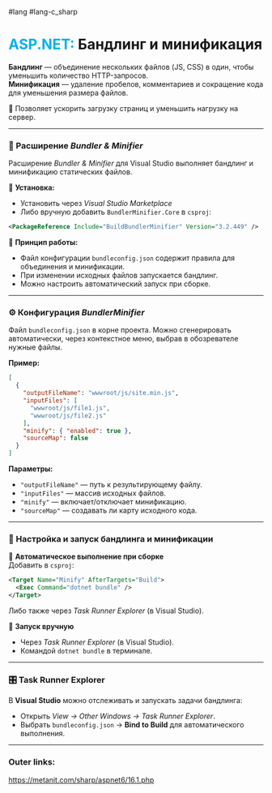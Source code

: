 #lang #lang-c_sharp  
# <font color="#00b0f0">ASP.NET:</font> Бандлинг и минификация

**Бандлинг** — объединение нескольких файлов (JS, CSS) в один, чтобы уменьшить количество HTTP-запросов.  
**Минификация** — удаление пробелов, комментариев и сокращение кода для уменьшения размера файлов.

🔹 Позволяет ускорить загрузку страниц и уменьшить нагрузку на сервер.

---
### 🔧 Расширение _Bundler & Minifier_
Расширение _Bundler & Minifier_ для Visual Studio выполняет бандлинг и минификацию статических файлов.

📌 **Установка:**
- Установить через _Visual Studio Marketplace_
- Либо вручную добавить `BundlerMinifier.Core` в `csproj`:

```xml
<PackageReference Include="BuildBundlerMinifier" Version="3.2.449" />
```

📌 **Принцип работы:**
- Файл конфигурации `bundleconfig.json` содержит правила для объединения и минификации.
- При изменении исходных файлов запускается бандлинг.
- Можно настроить автоматический запуск при сборке.

---
### ⚙️ Конфигурация _BundlerMinifier_
Файл `bundleconfig.json` в корне проекта.
Можно сгенерировать автоматически, через контекстное меню, выбрав в обозревателе нужные файлы.

**Пример:**
```json
[
  {
    "outputFileName": "wwwroot/js/site.min.js",
    "inputFiles": [
      "wwwroot/js/file1.js",
      "wwwroot/js/file2.js"
    ],
    "minify": { "enabled": true },
    "sourceMap": false
  }
]
```

**Параметры:**
- `"outputFileName"` — путь к результирующему файлу.
- `"inputFiles"` — массив исходных файлов.
- `"minify"` — включает/отключает минификацию.
- `"sourceMap"` — создавать ли карту исходного кода.

---
### 🚀 Настройка и запуск бандлинга и минификации

📌 **Автоматическое выполнение при сборке**  
Добавить в `csproj`:
```xml
<Target Name="Minify" AfterTargets="Build">
  <Exec Command="dotnet bundle" />
</Target>
```
Либо также через _Task Runner Explorer_ (в Visual Studio).

📌 **Запуск вручную**
- Через _Task Runner Explorer_ (в Visual Studio).
- Командой `dotnet bundle` в терминале.

---
### 🎛 Task Runner Explorer
В **Visual Studio** можно отслеживать и запускать задачи бандлинга:
- Открыть _View → Other Windows → Task Runner Explorer_.
- Выбрать `bundleconfig.json` → **Bind to Build** для автоматического выполнения.

---
### Outer links:
https://metanit.com/sharp/aspnet6/16.1.php